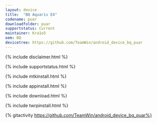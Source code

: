 ```yaml
---
layout: device
title:  "BQ Aquaris E4"
codename: puar
downloadfolder: puar 
supportstatus: Current
maintainer: Kra1o5
oem: BQ
devicetree: https://github.com/TeamWin/android_device_bq_puar
---
```


{% include disclaimer.html %}

{% include supportstatus.html %}

{% include mtkinstall.html %}

{% include appinstall.html %}

{% include download.html %}

{% include twrpinstall.html %}

{% gitactivity  https://github.com/TeamWin/android_device_bq_puar%}
